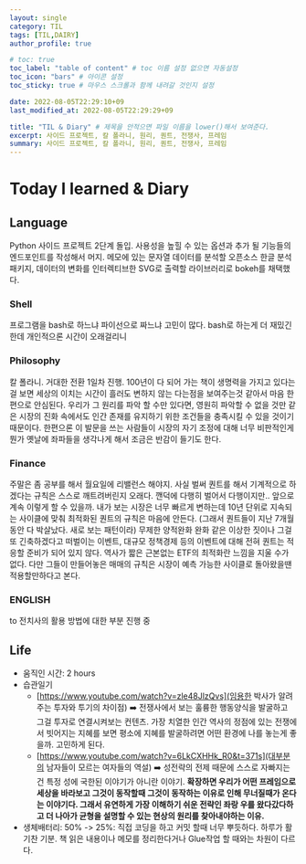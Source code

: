 ```yaml
---
layout: single
category: TIL
tags: [TIL,DAIRY]
author_profile: true

# toc: true
toc_label: "table of content" # toc 이름 설정 없으면 자동설정
toc_icon: "bars" # 아이콘 설정
toc_sticky: true # 마우스 스크롤과 함께 내려갈 것인지 설정

date: 2022-08-05T22:29:10+09
last_modified_at: 2022-08-05T22:29:29+09

title: "TIL & Diary" # 제목을 안적으면 파일 이름을 lower()해서 보여준다.
excerpt: 사이드 프로젝트, 칼 폴라니, 원리, 퀀트, 전쟁사, 프레임
summary: 사이드 프로젝트, 칼 폴라니, 원리, 퀀트, 전쟁사, 프레임
---
```

# Today I learned & Diary
## Language
 Python 사이드 프로젝트 2단계 돌입. 사용성을 높힐 수 있는 옵션과 추가 될 기능들의 엔드포인트를 작성해서 머지. 메모에 있는 문자열 데이터를 분석할 오픈소스 한글 분석 패키지, 데이터의 변화를 인터렉티브한 SVG로 출력할 라이브러리로 bokeh를 채택했다. 
### Shell
 프로그램을 bash로 하느냐 파이선으로 짜느냐 고민이 많다. bash로 하는게 더 재밌긴한데 개인적으론 시간이 오래걸리니
### Philosophy
 칼 폴라니. 거대한 전환 1일차 진행. 100년이 다 되어 가는 책이 생명력을 가지고 있다는걸 보면 세상의 이치는 시간이 흘러도 변하지 않는 다는점을 보여주는것 같아서 마음 한편으로 안심된다. 우리가 그 원리를 파악 할 수만 있다면, 영원히 파악할 수 없을 것만 같은 시장의 진화 속에서도 인간 존재를 유지하기 위한 조건들을 충족시킬 수 있을 것이기 때문이다. 한편으론 이 발문을 쓰는 사람들이 시장의 자기 조정에 대해 너무 비판적인게 뭔가 옛날에 좌파들을 생각나게 해서 조금은 반감이 들기도 한다.
### Finance
 주말은 좀 공부를 해서 월요일에 리밸런스 해야지. 사실 벌써 퀀트를 해서 기계적으로 하겠다는 규칙은 스스로 깨트려버린지 오래다. 깬덕에 다행히 벌어서 다행이지만.. 앞으로 계속 이렇게 할 수 있을까. 내가 보는 시장은 너무 빠르게 변하는데 10년 단위로 지속되는 사이클에 맞춰 최적화된 퀀트의 규칙은 마음에 안든다. (그래서 퀀트들이 지난 7개월 동안 다 박살났다. 새로 보는 패턴이라) 무제한 양적완화 완화 같은 이상한 짓이나 그걸 또 긴축하겠다고 떠벌이는 이벤트, 대규모 정책경제 등의 이벤트에 대해 전혀 퀀트는 적응할 준비가 되어 있지 않다. 역사가 짧은 근본없는 ETF의 최적화란 느낌을 지울 수가 없다. 다만 그들이 만들어놓은 매매의 규칙은 시장이 예측 가능한 사이클로 돌아왔을땐 적용할만하다고 본다. 
### ENGLISH
to 전치사의 활용 방법에 대한 부분 진행 중
## Life
- 움직인 시간: 2 hours
- 습관일기
  - [https://www.youtube.com/watch?v=zle48JlzQvs](임용한 박사가 알려주는 투자와 투기의 차이점) ➡️ 전쟁사에서 보는 훌륭한 행동양식을 발굴하고 그걸 투자로 연결시켜보는 컨텐츠. 가장 치열한 인간 역사의 정점에 있는 전쟁에서 빗어지는 지혜를 보면 평소에 지혜를 발굴하려면 어떤 환경에 나를 놓는게 좋을까. 고민하게 된다.
  - [https://www.youtube.com/watch?v=6LkCXHHk_R0&t=371s](대부분의 남자들이 모르는 여자들의 역설) ➡️ 성전략의 전제 때문에 스스로 자빠지는건 특정 성에 국한된 이야기가 아니란 이야기. **확장하면 우리가 어떤 프레임으로 세상을 바라보고 그것이 동작할때 그것이 동작하는 이유로 인해 무너질때가 온다는 이야기다. 그래서 유연하게 가장 이해하기 쉬운 전략인 좌랑 우를 왔다갔다하고 더 나아가 균형을 설명할 수 있는 현상의 원리를 찾아내야하는 이유.**
- 생체배터리: 50% -> 25%: 직접 코딩을 하고 커밋 할때 너무 뿌듯하다. 하루가 활기찬 기분. 책 읽은 내용이나 메모를 정리한다거나 Glue작업 할 때와는 차원이 다르다. 

<!-- [^1]: Test 1의 내용입니다. -->
<!-- # header:
#   overlay_image: "assets/images/banner_template.jpg" # 얘를 예쁘게 쓸일이 있으려나  
#   overlay_filter: 0.3 # 투명도
#   overlay_filter: rgba(205, 239, 154, 0.30) -->
<!-- {% include figure image_path="assets/images/banner_template.jpg" alt="this is a placeholder image" caption="This is a figure caption." %}
![image-right](/assets/images/HibikeQauntumSymbol_88x88_version_waifu.png){:.align-center}
저렇게 됩니다. 이렇게 됩니다. 저렇게 됩니다.
{: .caption}

[![styled-image](/assets/images/HibikeQauntumSymbol_88x88_version_waifu.png  "This is some hover text"){: .align-center style="width: 10%;"}](/assets/images/pixel_tracker_logo_80px.png "Title shown in gallery view")
Some custom styled caption.
{: .caption}

짜라투스트라는 이렇게 말했다.[^1]

Definition term 1
: 저렇게 말했다.

집중! 어텐션 플리즈
{: .notice}
그렇게 하면
{: .notice--primary}
안되요
{: .notice--info}
!!
{: .notice--warning}
@@
{: .notice--danger}
흑
{: .notice--success}

{% capture notice-2 %}
**Extended notice box**:
* 맥락을 분리시키는 TIP, 또는 결론을 내릴때 쓰기좋은 패턴 **야호!**

```html
<html>
  <body>Some body. help me!<body>
</html>
```
{% endcapture %}

<div class="notice">{{ notice-2 | markdownify }}</div>

[Text](#link){: .btn .btn--primary} -->